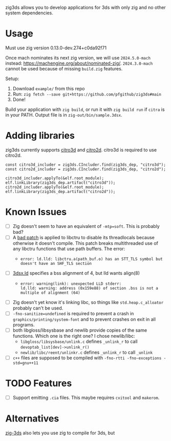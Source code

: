 zig3ds allows you to develop applications for 3ds with only zig and no other system dependencies.

# Usage

Must use zig version 0.13.0-dev.274+c0da92f71

Once mach nominates its next zig version, we will use `2024.5.0-mach` instead: https://machengine.org/about/nominated-zig/. `2024.3.0-mach` cannot be used because of missing `build.zig` features.

Setup:

1. Download `example/` from this repo
2. Run: `zig fetch --save git+https://github.com/pfgithub/zig3ds#main`
3. Done!

Build your application with `zig build`, or run it with `zig build run` if `citra` is in your PATH. Output file is in `zig-out/bin/sample.3dsx`.

# Adding libraries

zig3ds currently supports [citro3d](https://github.com/devkitPro/citro3d) and [citro2d](https://github.com/devkitPro/citro3d). citro3d is required to use citro2d.

```zig
const citro3d_includer = zig3ds.CIncluder.find(zig3ds_dep, "citro3d");
const citro2d_includer = zig3ds.CIncluder.find(zig3ds_dep, "citro2d");

citro3d_includer.applyTo(&elf.root_module);
elf.linkLibrary(zig3ds_dep.artifact("citro3d"));
citro2d_includer.applyTo(&elf.root_module);
elf.linkLibrary(zig3ds_dep.artifact("citro2d"));
```

# Known Issues

- [ ] Zig doesn't seem to have an equivalent of `-mtp=soft`. This is probably bad?
- [ ] A [bad patch](https://github.com/pfgithub/libctru/commit/13e35d7f19c51c334bf575fcf80b653edc0a0abe) is applied to libctru to disable its threadlocals because otherwise it doesn't compile. This patch breaks multithreaded use of any libctru functions that use path buffers. The error:
  - ```
    error: ld.lld: libctru.a(path_buf.o) has an STT_TLS symbol but doesn't have an SHF_TLS section
    ```
- [ ] [3dsx.ld](https://github.com/devkitPro/devkitarm-crtls/blob/master/3dsx.ld) specifies a bss alignment of 4, but lld wants align(8)
  - ```
    error: warning(link): unexpected LLD stderr:
    ld.lld: warning: address (0x159e88) of section .bss is not a multiple of alignment (64)
    ```
- [ ] Zig doesn't yet know it's linking libc, so things like `std.heap.c_alloator` probably can't be used.
- [ ] `-fno-sanitize=undefined` is required to prevent a crash in `graphics/printing/system-font` and to prevent crashes on exit in all programs. 
- [ ] both libgloss/libsysbase and newlib provide copies of the same functions. Which one is the right one? I chose newlib/libc:
  - `libgloss/libsysbase/unlink.c` defines `_unlink_r` to call `devoptab_list[dev]->unlink_r()`
  - `newlib/libc/reent/unlinkr.c` defines `_unlink_r` to call `_unlink`
- [ ] `c++` files are supposed to be compiled with `-fno-rtti -fno-exceptions -std=gnu++11`

# TODO Features

- [ ] Support emitting `.cia` files. This maybe requires `cxitool` and `makerom`.

# Alternatives

[zig-3ds](https://github.com/zig-homebrew/zig-3ds) also lets you use zig to compile for 3ds, but 